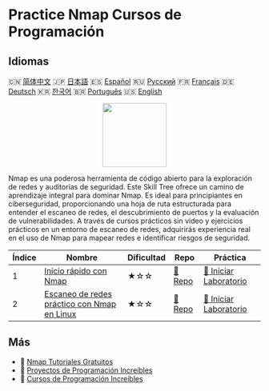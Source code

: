 # Practice Nmap Cursos de Programación

## Idiomas

🇨🇳 [简体中文](README_zh.md) 🇯🇵 [日本語](README_ja.md) 🇪🇸 [Español](README_es.md) 🇷🇺 [Русский](README_ru.md) 🇫🇷 [Français](README_fr.md) 🇩🇪 [Deutsch](README_de.md) 🇰🇷 [한국어](README_ko.md) 🇧🇷 [Português](README_pt.md) 🇺🇸 [English](README.md) 

<div align="center">
<img width="128px" src="https://file.labex.io/path/pPoL1KPkCT9I.png">
</div>

Nmap es una poderosa herramienta de código abierto para la exploración de redes y auditorías de seguridad. Este Skill Tree ofrece un camino de aprendizaje integral para dominar Nmap. Es ideal para principiantes en ciberseguridad, proporcionando una hoja de ruta estructurada para entender el escaneo de redes, el descubrimiento de puertos y la evaluación de vulnerabilidades. A través de cursos prácticos sin video y ejercicios prácticos en un entorno de escaneo de redes, adquirirás experiencia real en el uso de Nmap para mapear redes e identificar riesgos de seguridad.

|   Índice | Nombre                                                                                                                  | Dificultad   | Repo                                                                                  | Práctica                                                                                           |
|----------|-------------------------------------------------------------------------------------------------------------------------|--------------|---------------------------------------------------------------------------------------|----------------------------------------------------------------------------------------------------|
|        1 | [Inicio rápido con Nmap](https://labex.io/es/courses/quick-start-with-nmap)                                             | ★☆☆          | [🔗 Repo](https://github.com/labex-labs/quick-start-with-nmap)                        | [🚀 Iniciar Laboratorio](https://labex.io/es/courses/quick-start-with-nmap)                        |
|        2 | [Escaneo de redes práctico con Nmap en Linux](https://labex.io/es/courses/hands-on-network-scanning-with-nmap-on-linux) | ★☆☆          | [🔗 Repo](https://github.com/labex-labs/hands-on-network-scanning-with-nmap-on-linux) | [🚀 Iniciar Laboratorio](https://labex.io/es/courses/hands-on-network-scanning-with-nmap-on-linux) |

## Más

- 🔗 [Nmap Tutoriales Gratuitos](https://github.com/labex-labs/nmap-free-tutorials)
- 🔗 [Proyectos de Programación Increíbles](https://github.com/labex-labs/awesome-programming-projects)
- 🔗 [Cursos de Programación Increíbles](https://github.com/labex-labs/awesome-programming-courses)


